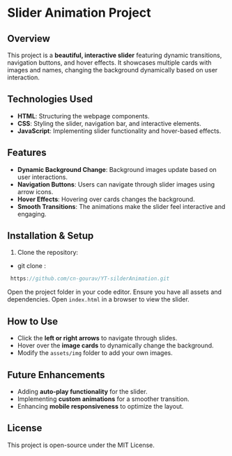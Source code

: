 # Slider Animation Project

## Overview

This project is a **beautiful, interactive slider** featuring dynamic transitions, navigation buttons, and hover effects. It showcases multiple cards with images and names, changing the background dynamically based on user interaction.

## Technologies Used

- **HTML**: Structuring the webpage components.
- **CSS**: Styling the slider, navigation bar, and interactive elements.
- **JavaScript**: Implementing slider functionality and hover-based effects.

## Features

- **Dynamic Background Change**: Background images update based on user interactions.
- **Navigation Buttons**: Users can navigate through slider images using arrow icons.
- **Hover Effects**: Hovering over cards changes the background.
- **Smooth Transitions**: The animations make the slider feel interactive and engaging.

## Installation & Setup

1. Clone the repository:

- git clone :

```javascript
 https://github.com/cn-gourav/YT-silderAnimation.git
```

Open the project folder in your code editor.
Ensure you have all assets and dependencies.
Open `index.html` in a browser to view the slider.

## How to Use

- Click the **left or right arrows** to navigate through slides.
- Hover over the **image cards** to dynamically change the background.
- Modify the `assets/img` folder to add your own images.

## Future Enhancements

- Adding **auto-play functionality** for the slider.
- Implementing **custom animations** for a smoother transition.
- Enhancing **mobile responsiveness** to optimize the layout.

## License

This project is open-source under the MIT License.

